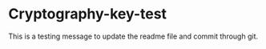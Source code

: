 # Cryptography-key-test

This is a testing message to update the readme file and commit through git.
